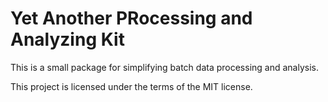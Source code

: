 # Yet Another PRocessing and Analyzing Kit

This is a small package for simplifying batch data processing and analysis.

This project is licensed under the terms of the MIT license.
